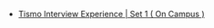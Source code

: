  - [Tismo Interview Experience | Set 1 ( On Campus )](https://www.geeksforgeeks.org/tismo-interview-experience-set-1-on-campus/)